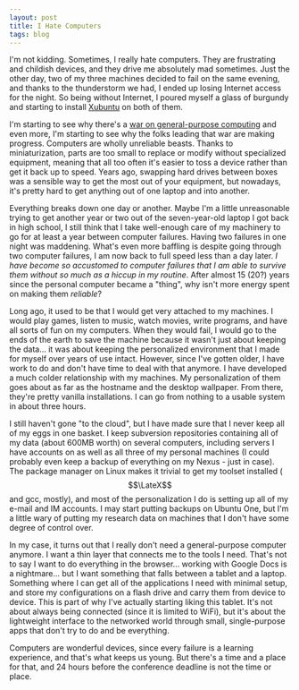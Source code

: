 ```yaml
---
layout: post
title: I Hate Computers
tags: blog
---
```


I'm not kidding. Sometimes, I really hate computers. They are frustrating and childish devices, and they drive me absolutely mad sometimes. Just the other day, two of my three machines decided to fail on the same evening, and thanks to the thunderstorm we had, I ended up losing Internet access for the night. So being without Internet, I poured myself a glass of burgundy and starting to install <a href="http://xubuntu.org">Xubuntu</a> on both of them.

I'm starting to see why there's a <a href="http://boingboing.net/2012/01/10/lockdown.html">war on general-purpose computing</a> and even more, I'm starting to see why the folks leading that war are making progress. Computers are wholly unreliable beasts. Thanks to miniaturization, parts are too small to replace or modify without specialized equipment, meaning that all too often it's easier to toss a device rather than get it back up to speed. Years ago, swapping hard drives between boxes was a sensible way to get the most out of your equipment, but nowadays, it's pretty hard to get anything out of one laptop and into another.

Everything breaks down one day or another. Maybe I'm a little unreasonable trying to get another year or two out of the seven-year-old laptop I got back in high school, I still think that I  take well-enough care of my machinery to go for at least a year between computer failures. Having two failures in one night was maddening. What's even more baffling is despite going through two computer failures, I am now back to full speed less than a day later. <em>I have become so accustomed to computer failures that I am able to survive them without so much as a hiccup in my routine</em>. After almost 15 (20?) years since the personal computer became a "thing", why isn't more energy spent on making them <em>reliable</em>?

Long ago, it used to be that I would get very attached to my machines. I would play games, listen to music, watch movies, write programs, and have all sorts of fun on my computers. When they would fail, I would go to the ends of the earth to save the machine because it wasn't just about keeping the data... it was about keeping the personalized environment that I made for myself over years of use intact. However, since I've gotten older, I have work to do and don't have time to deal with that anymore. I have developed a much colder relationship with my machines. My personalization of them goes about as far as the hostname and the desktop wallpaper. From there, they're pretty vanilla installations. I can go from nothing to a usable system in about three hours.

I still haven't gone "to the cloud", but I have made sure that I never keep all of my eggs in one basket. I keep subversion repositories containing all of my data (about 600MB worth) on several computers, including servers I have accounts on as well as all three of my personal machines (I could probably even keep a backup of everything on my Nexus - just in case). The package manager on Linux makes it trivial to get my toolset installed ($$\LateX$$ and gcc, mostly), and most of the personalization I do is setting up all of my e-mail and IM accounts. I may start putting backups on Ubuntu One, but I'm a little wary of putting my research data on machines that I don't have some degree of control over.

In my case, it turns out that I really don't need a general-purpose computer anymore. I want a thin layer that connects me to the tools I need. That's not to say I want to do everything in the browser... working with Google Docs is a nightmare... but I want something that falls between a tablet and a laptop. Something where I can get all of the applications I need with minimal setup, and store my configurations on a flash drive and carry them from device to device. This is part of why I've actually starting liking this tablet. It's not about always being connected (since it is limited to WiFi), but it's about the lightweight interface to the networked world through small, single-purpose apps that don't try to do and be everything.

Computers are wonderful devices, since every failure is a learning experience, and that's what keeps us young. But there's a time and a place for that, and 24 hours before the conference deadline is not the time or place.
